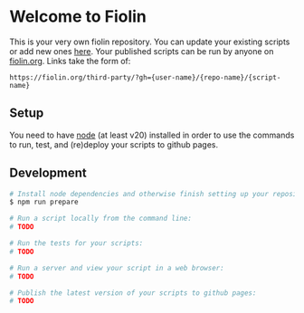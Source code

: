 # Welcome to Fiolin

This is your very own fiolin repository. You can update your existing scripts or
add new ones [here](./fiols). Your published scripts can be run by anyone on
[fiolin.org](fiolin.org). Links take the form of:

```
https://fiolin.org/third-party/?gh={user-name}/{repo-name}/{script-name}
```

## Setup

You need to have [node][nodedl] (at least v20) installed in order to use the
commands to run, test, and (re)deploy your scripts to github pages.

## Development

```sh
# Install node dependencies and otherwise finish setting up your repository:
$ npm run prepare

# Run a script locally from the command line:
# TODO

# Run the tests for your scripts:
# TODO

# Run a server and view your script in a web browser:
# TODO

# Publish the latest version of your scripts to github pages:
# TODO
```

[nodedl]: https://nodejs.org/en/download/package-manager
